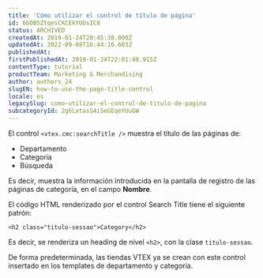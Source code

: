 ```yaml
---
title: 'Cómo utilizar el control de título de página'
id: 6bOB5ZtqesCKCEkYUUsIC8
status: ARCHIVED
createdAt: 2019-01-24T20:45:38.000Z
updatedAt: 2022-09-08T16:44:16.603Z
publishedAt: 
firstPublishedAt: 2019-01-24T22:01:48.915Z
contentType: tutorial
productTeam: Marketing & Merchandising
author: authors_24
slugEN: how-to-use-the-page-title-control
locale: es
legacySlug: como-utilizar-el-control-de-titulo-de-pagina
subcategoryId: 2g6LxtasS4iSeGEqeYUuGW
---
```


El control `<vtex.cmc:searchTitle />` muestra el título de las páginas de:
- Departamento
- Categoría
- Búsqueda

Es decir, muestra la información introducida en la pantalla de registro de las páginas de categoría, en el campo __Nombre__.

El código HTML renderizado por el control Search Title tiene el siguiente patrón:

`<h2 class="titulo-sessao">Category</h2>`

Es decir, se renderiza un heading de nivel `<h2>`, con la clase `titulo-sessao`.

De forma predeterminada, las tiendas VTEX ya se crean con este control insertado en los templates de departamento y categoría.
